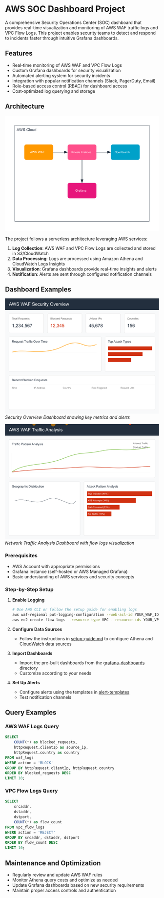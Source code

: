# AWS SOC Dashboard Project 

A comprehensive Security Operations Center (SOC) dashboard that provides real-time visualization and monitoring of AWS WAF traffic logs and VPC Flow Logs. This project enables security teams to detect and respond to incidents faster through intuitive Grafana dashboards.

## Features

- Real-time monitoring of AWS WAF and VPC Flow Logs
- Custom Grafana dashboards for security visualization
- Automated alerting system for security incidents
- Integration with popular notification channels (Slack, PagerDuty, Email)
- Role-based access control (RBAC) for dashboard access
- Cost-optimized log querying and storage

## Architecture

![Architecture Overview](docs/images/architecture.png?v=2)

The project follows a serverless architecture leveraging AWS services:

1. **Log Collection**: AWS WAF and VPC Flow Logs are collected and stored in S3/CloudWatch
2. **Data Processing**: Logs are processed using Amazon Athena and CloudWatch Logs Insights
3. **Visualization**: Grafana dashboards provide real-time insights and alerts
4. **Notification**: Alerts are sent through configured notification channels

## Dashboard Examples

![Security Overview](docs/images/security-overview.png?v=2)
*Security Overview Dashboard showing key metrics and alerts*

![Traffic Analysis](docs/images/traffic-analysis.png?v=2)
*Network Traffic Analysis Dashboard with flow logs visualization*

### Prerequisites

- AWS Account with appropriate permissions
- Grafana instance (self-hosted or AWS Managed Grafana)
- Basic understanding of AWS services and security concepts

### Step-by-Step Setup

1. **Enable Logging**
   ```bash
   # Use AWS CLI or follow the setup guide for enabling logs
   aws waf-regional put-logging-configuration --web-acl-id YOUR_WAF_ID --logging-configuration file://waf-logging.json
   aws ec2 create-flow-logs --resource-type VPC --resource-ids YOUR_VPC_ID --traffic-type ALL --log-destination-type s3
   ```

2. **Configure Data Sources**
   - Follow the instructions in [setup-guide.md](setup-guide.md) to configure Athena and CloudWatch data sources

3. **Import Dashboards**
   - Import the pre-built dashboards from the [grafana-dashboards](grafana-dashboards/) directory
   - Customize according to your needs

4. **Set Up Alerts**
   - Configure alerts using the templates in [alert-templates](alert-templates/)
   - Test notification channels


## Query Examples

### AWS WAF Logs Query
```sql
SELECT 
    COUNT(*) as blocked_requests,
    httpRequest.clientIp as source_ip,
    httpRequest.country as country
FROM waf_logs
WHERE action = 'BLOCK'
GROUP BY httpRequest.clientIp, httpRequest.country
ORDER BY blocked_requests DESC
LIMIT 10;
```

### VPC Flow Logs Query
```sql
SELECT 
    srcaddr,
    dstaddr,
    dstport,
    COUNT(*) as flow_count
FROM vpc_flow_logs
WHERE action = 'REJECT'
GROUP BY srcaddr, dstaddr, dstport
ORDER BY flow_count DESC
LIMIT 10;
```

## Maintenance and Optimization

- Regularly review and update AWS WAF rules
- Monitor Athena query costs and optimize as needed
- Update Grafana dashboards based on new security requirements
- Maintain proper access controls and authentication

